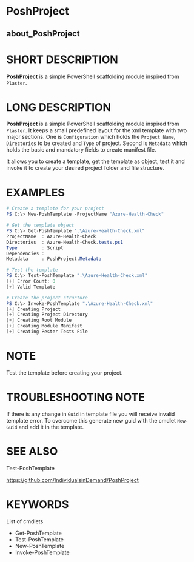 ﻿# PoshProject
## about_PoshProject

# SHORT DESCRIPTION
**PoshProject** is a simple PowerShell scaffolding module inspired from `Plaster`.

# LONG DESCRIPTION
**PoshProject** is a simple PowerShell scaffolding module inspired from `Plaster`. It keeps a small predefined layout for the xml template with two major sections.
One is `Configuration` which holds the `Project Name`, `Directories` to be created and `Type` of project. Second is `Metadata` which holds the basic and mandatory
fields to create manifest file.

It allows you to create a template, get the template as object, test it and invoke it to create your desired project folder and file structure.

# EXAMPLES
```powershell
# Create a template for your project
PS C:\> New-PoshTemplate -ProjectName "Azure-Health-Check"

# Get the template object
PS C:\> Get-PoshTemplate ".\Azure-Health-Check.xml"
ProjectName  : Azure-Health-Check
Directories  : Azure-Health-Check.tests.ps1
Type         : Script
Dependencies :
Metadata     : PoshProject.Metadata

# Test the template
PS C:\> Test-PoshTemplate ".\Azure-Health-Check.xml"
[+] Error Count: 0
[+] Valid Template

# Create the project structure
PS C:\> Invoke-PoshTemplate ".\Azure-Health-Check.xml"
[+] Creating Project
[+] Creating Project Directory
[+] Creating Root Module
[+] Creating Module Manifest
[+] Creating Pester Tests File
```

# NOTE
Test the template before creating your project.

# TROUBLESHOOTING NOTE
If there is any change in `Guid` in template file you will receive invalid template error.
To overcome this generate new guid with the cmdlet `New-Guid` and add it in the template.

# SEE ALSO
Test-PoshTemplate

https://github.com/IndividualsinDemand/PoshProject

# KEYWORDS
List of cmdlets

- Get-PoshTemplate
- Test-PoshTemplate
- New-PoshTemplate
- Invoke-PoshTemplate
